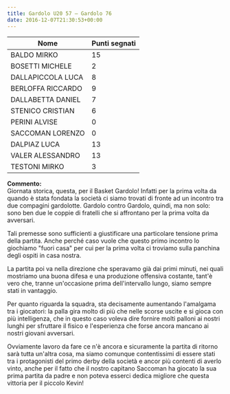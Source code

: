 ```yaml
---
title: Gardolo U20 57 – Gardolo 76
date: 2016-12-07T21:30:53+00:00
---
```

| **Nome** | **Punti segnati** |
| -------- | ----------------- |
| BALDO MIRKO | 15 |
| BOSETTI MICHELE | 2 |
| DALLAPICCOLA LUCA | 8 |
| BERLOFFA RICCARDO | 9 |
| DALLABETTA DANIEL | 7 |
| STENICO CRISTIAN | 6 |
| PERINI ALVISE | 0 |
| SACCOMAN LORENZO | 0 |
| DALPIAZ LUCA | 13 |
| VALER ALESSANDRO | 13 |
| TESTONI MIRKO | 3 |

**Commento:**  
Giornata storica, questa, per il Basket Gardolo! Infatti per la prima volta da quando è stata fondata la società ci siamo trovati di fronte ad un incontro tra due compagini gardolotte. Gardolo contro Gardolo, quindi, ma non solo: sono ben due le coppie di fratelli che si affrontano per la prima volta da avversari.

Tali premesse sono sufficienti a giustificare una particolare tensione prima della partita. Anche perché caso vuole che questo primo incontro lo giochiamo "fuori casa" per cui per la prima volta ci troviamo sulla panchina degli ospiti in casa nostra.

La partita poi va nella direzione che speravamo già dai primi minuti, nei quali mostriamo una buona difesa e una produzione offensiva costante, tant'è vero che, tranne un'occasione prima dell'intervallo lungo, siamo sempre stati in vantaggio.

Per quanto riguarda la squadra, sta decisamente aumentando l'amalgama tra i giocatori: la palla gira molto di più che nelle scorse uscite e si gioca con più intelligenza, che in questo caso voleva dire fornire molti palloni ai nostri lunghi per sfruttare il fisico e l'esperienza che forse ancora mancano ai nostri giovani avversari.

Ovviamente lavoro da fare ce n'è ancora e sicuramente la partita di ritorno sarà tutta un'altra cosa, ma siamo comunque contentissimi di essere stati tra i protagonisti del primo derby della società e ancor più contenti di averlo vinto, anche per il fatto che il nostro capitano Saccoman ha giocato la sua prima partita da padre e non poteva esserci dedica migliore che questa vittoria per il piccolo Kevin!